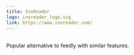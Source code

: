 ```yaml
---
title: InoReader
logo: inoreader_logo.svg
link: https://www.inoreader.com/
---
```

<br>Popular alternative to feedly with similar features.